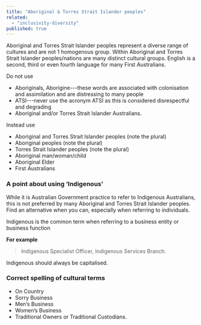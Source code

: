 ```yaml
---
title: "Aboriginal & Torres Strait Islander peoples"
related:
  - "inclusivity-diversity"
published: true
---
```


Aboriginal and Torres Strait Islander peoples represent a diverse range of cultures and are not 1 homogenous group. Within Aboriginal and Torres Strait Islander peoples/nations are many distinct cultural groups. English is a second, third or even fourth language for many First Australians.

Do not use

- Aboriginals, Aborigine---these words are associated with colonisation and assimilation and are distressing to many people
- ATSI---never use the acronym ATSI as this is considered disrespectful and degrading
- Aboriginal and/or Torres Strait Islander Australians.

Instead use

- Aboriginal and Torres Strait Islander peoples (note the plural)
- Aboriginal peoples (note the plural)
- Torres Strait Islander peoples (note the plural)
- Aboriginal man/woman/child
- Aboriginal Elder
- First Australians

### A point about using ‘Indigenous’

While it is Australian Government practice to refer to Indigenous Australians, this is not preferred by many Aboriginal and Torres Strait Islander peoples. Find an alternative when you can, especially when referring to individuals.

Indigenous is the common term when referring to a business entity or business function

**For example**

> Indigenous Specialist Officer, Indigenous Services Branch.

Indigenous should always be capitalised.

### Correct spelling of cultural terms

- On Country
- Sorry Business
- Men’s Business
- Women’s Business
- Traditional Owners or Traditional Custodians.
